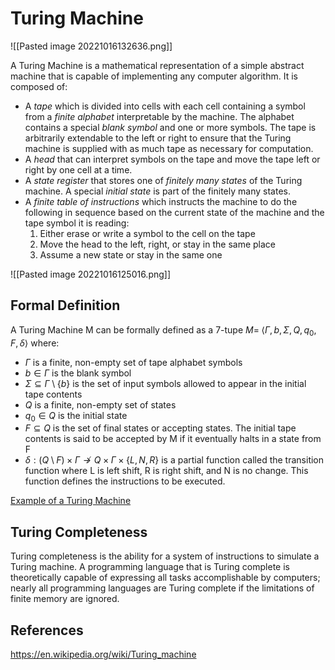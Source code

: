 # Turing Machine

![[Pasted image 20221016132636.png]]

A Turing Machine is a mathematical representation of a simple abstract machine that is capable of implementing any computer algorithm. It is composed of:
- A *tape* which is divided into cells with each cell containing a symbol from a *finite alphabet* interpretable by the machine. The alphabet contains a special *blank symbol* and one or more symbols. The tape is arbitrarily extendable to the left or right to ensure that the Turing machine is supplied with as much tape as necessary for computation. 
- A *head*  that can interpret symbols on the tape and move the tape left or right by one cell at a time.
- A *state register* that stores one of *finitely many states* of the Turing machine. A special *initial state* is part of the finitely many states.
- A *finite table of instructions* which instructs the machine to do the following in sequence based on the current state of the machine and the tape symbol it is reading:
	1. Either erase or write a symbol to the cell on the tape
	2. Move the head to the left, right, or stay in the same place
	3. Assume a new state or stay in the same one

![[Pasted image 20221016125016.png]]

## Formal Definition
A Turing Machine M can be formally defined as a 7-tupe $M =\;\langle\Gamma, b, \Sigma, Q, q_0, F, \delta\rangle$ where:
- $\Gamma$ is a finite, non-empty set of tape alphabet symbols
- $b \in \Gamma$ is the blank symbol
- $\Sigma \subseteq \Gamma \setminus \{b\}$  is the set of input symbols allowed to appear in the initial tape contents
- $Q$ is a finite, non-empty set of states
- $q_0 \in Q$ is the initial state
- $F \subseteq Q$ is the set of final states or accepting states. The initial tape contents is said to be accepted by M if it eventually halts in a state from F
- $\delta :(Q \setminus F) \times \Gamma \not \to Q \times \Gamma \times \{L,N, R\}$  is a partial function called the transition function where L is left shift, R is right shift, and N is no change. This function defines the instructions to be executed.

[Example of a Turing Machine](https://en.wikipedia.org/wiki/Turing_machine#:~:text=.-,The%207%2Dtuple%20for%20the%203%2Dstate%20busy%20beaver%20looks%20like,.,-State%20table%20for)

## Turing Completeness
Turing completeness is the ability for a system of instructions to simulate a Turing machine. A programming language that is Turing complete is theoretically capable of expressing all tasks accomplishable by computers; nearly all programming languages are Turing complete if the limitations of finite memory are ignored.

## References
https://en.wikipedia.org/wiki/Turing_machine